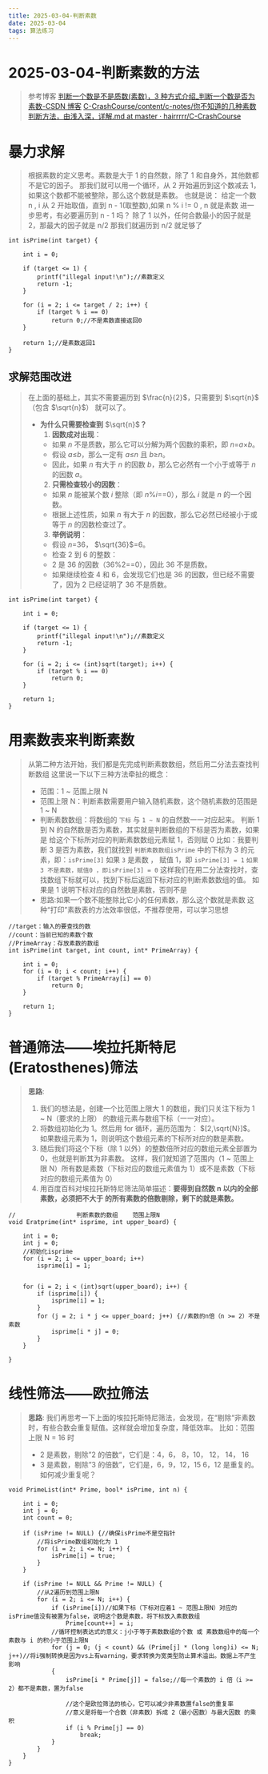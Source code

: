 ```yaml
---
title: 2025-03-04-判断素数
date: 2025-03-04
tags: 算法练习
---
```


# 2025-03-04-判断素数的方法

> 参考博客
> [判断一个数是不是质数(素数)，3 种方式介绍_判断一个数是否为素数-CSDN 博客](https://blog.csdn.net/afei__/article/details/80638460)
> [C-CrashCourse/content/c-notes/你不知道的几种素数判断方法，由浅入深，详解.md at master · hairrrrr/C-CrashCourse](https://github.com/hairrrrr/C-CrashCourse/blob/master/content/c-notes/%E4%BD%A0%E4%B8%8D%E7%9F%A5%E9%81%93%E7%9A%84%E5%87%A0%E7%A7%8D%E7%B4%A0%E6%95%B0%E5%88%A4%E6%96%AD%E6%96%B9%E6%B3%95%EF%BC%8C%E7%94%B1%E6%B5%85%E5%85%A5%E6%B7%B1%EF%BC%8C%E8%AF%A6%E8%A7%A3.md)

# **暴力求解**

> 根据素数的定义思考。素数是大于 1 的自然数，除了 1 和自身外，其他数都不是它的因子。 那我们就可以用一个循环，从 2 开始遍历到这个数减去 1，如果这个数都不能被整除，那么这个数就是素数。 也就是说： 给定一个数 n , i 从 2 开始取值，直到 n - 1(取整数),如果 n % i != 0 , n 就是素数 进一步思考，有必要遍历到 n - 1 吗？ 除了 1 以外，任何合数最小的因子就是 2，那最大的因子就是 n/2 那我们就遍历到 n/2 就足够了

```
int isPrime(int target) {

    int i = 0;

    if (target <= 1) {
        printf("illegal input!\n");//素数定义
        return -1;
    }

    for (i = 2; i <= target / 2; i++) {
        if (target % i == 0)
            return 0;//不是素数直接返回0
    }

    return 1;//是素数返回1
}
```

## 求解范围改进

> 在上面的基础上，其实不需要遍历到 $\frac{n}{2}$，只需要到 $\sqrt{n}$（包含 $\sqrt{n}$） 就可以了。
>
> - **为什么只需要检查到** $\sqrt{n}$**？**
>   1. **因数成对出现**：
>   - 如果 _n_ 不是质数，那么它可以分解为两个因数的乘积，即 _n_=_a_×_b_。
>   - 假设 _a_≤_b_，那么一定有 _a_≤_n_ 且 _b_≥_n_。
>   - 因此，如果 _n_ 有大于 _n_ 的因数 _b_，那么它必然有一个小于或等于 _n_ 的因数 _a_。
>   2. **只需检查较小的因数**：
>   - 如果 _n_ 能被某个数 _i_ 整除（即 _n_%_i_==0），那么 _i_ 就是 _n_ 的一个因数。
>   - 根据上述性质，如果 _n_ 有大于 _n_ 的因数，那么它必然已经被小于或等于 _n_ 的因数检查过了。
>   3. **举例说明**：
>   - 假设 _n_=36， $\sqrt{36}$=6。
>   - 检查 2 到 6 的整数：
>   - 2 是 36 的因数（36%2==0），因此 36 不是质数。
>   - 如果继续检查 4 和 6，会发现它们也是 36 的因数，但已经不需要了，因为 2 已经证明了 36 不是质数。

```
int isPrime(int target) {

    int i = 0;

    if (target <= 1) {
        printf("illegal input!\n");//素数定义
        return -1;
    }

    for (i = 2; i <= (int)sqrt(target); i++) {
        if (target % i == 0)
            return 0;
    }

    return 1;
}
```

# **用素数表来判断素数**

> 从第二种方法开始，我们都是先完成判断素数数组，然后用二分法去查找判断数组
> 这里说一下以下三种方法牵扯的概念：
>
> - 范围：1 ~ 范围上限 N
> - 范围上限 N：判断素数需要用户输入随机素数，这个随机素数的范围是 1 ~ N
> - 判断素数数组：将数组的 `下标` 与 `1 ~ N` 的自然数一一对应起来。 判断 1 到 N 的自然数是否为素数，其实就是判断数组的下标是否为素数，如果是 给这个下标所对应的判断素数数组元素赋 1，否则赋 0 比如：我要判断 3 是否为素数，我们就找到 `判断素数数组isPrime` 中的下标为 3 的元素，即：`isPrime[3]` 如果 `3` 是素数 ， 赋值 1，即 `isPrime[3] = 1` `如果 3 不是素数，赋值0 ，即isPrime[3] = 0` 这样我们在用二分法查找时，查找数组下标就可以，找到下标后返回下标对应的判断素数数组的值。 如果是 1 说明下标对应的自然数是素数，否则不是
> - 思路:如果一个数不能整除比它小的任何素数，那么这个数就是素数 这种“打印”素数表的方法效率很低，不推荐使用，可以学习思想

```
//target：输入的要查找的数
//count：当前已知的素数个数
//PrimeArray：存放素数的数组
int isPrime(int target, int count, int* PrimeArray) {

    int i = 0;
    for (i = 0; i < count; i++) {
        if (target % PrimeArray[i] == 0)
            return 0;
    }

    return 1;
}
```

# **普通筛法——埃拉托斯特尼(Eratosthenes)筛法**

> **思路**:
>
> 1. 我们的想法是，创建一个比范围上限大 1 的数组，我们只关注下标为 1 ~ N（要求的上限） 的数组元素与数组下标（一一对应）。
> 2. 将数组初始化为 1。然后用 for 循环，遍历范围为： $[2,\sqrt{N}]$。如果数组元素为 1，则说明这个数组元素的下标所对应的数是素数。
> 3. 随后我们将这个下标（除 1 以外）的整数倍所对应的数组元素全部置为 0，也就是判断其为非素数。 这样，我们就知道了范围内（1 ~ 范围上限 N）所有数是素数（下标对应的数组元素值为 1）或不是素数（下标对应的数组元素值为 0）
> 4. 用百度百科对埃拉托斯特尼筛法简单描述：**要得到自然数 n 以内的全部素数，必须把不大于 的所有素数的倍数剔除，剩下的就是素数。**

```
//                 判断素数的数组    范围上限N
void Eratprime(int* isprime, int upper_board) {

    int i = 0;
    int j = 0;
    //初始化isprime
    for (i = 2; i <= upper_board; i++)
        isprime[i] = 1;


    for (i = 2; i < (int)sqrt(upper_board); i++) {
        if (isprime[i]) {
            isprime[i] = 1;
        }
        for (j = 2; i * j <= upper_board; j++) {//素数的n倍（n >= 2）不是素数
            isprime[i * j] = 0;
        }
    }

}
```

# **线性筛法——欧拉筛法**

> **思路**: 我们再思考一下上面的埃拉托斯特尼筛法，会发现，在“剔除“非素数时，有些合数会重复赋值。这样就会增加复杂度，降低效率。 比如：范围上限 N = 16 时
>
> - 2 是素数，剔除”2 的倍数“，它们是：4，6， 8，10， 12， 14， 16
> - 3 是素数，剔除”3 的倍数”，它们是，6，9，12，15
>   6，12 是重复的。如何减少重复呢？

```
void PrimeList(int* Prime, bool* isPrime, int n) {

    int i = 0;
    int j = 0;
    int count = 0;

    if (isPrime != NULL) {//确保isPrime不是空指针
        //将isPrime数组初始化为 1
        for (i = 2; i <= N; i++) {
            isPrime[i] = true;
        }
    }

    if (isPrime != NULL && Prime != NULL) {
        //从2遍历到范围上限N
        for (i = 2; i <= N; i++) {
            if (isPrime[i])//如果下标（下标对应着1 ~ 范围上限N）对应的isPrime值没有被置为false，说明这个数是素数，将下标放入素数数组
                Prime[count++] = i;
            //循环控制表达式的意义：j小于等于素数数组的个数 或 素数数组中的每一个素数与 i 的积小于范围上限N
            for (j = 0; (j < count) && (Prime[j] * (long long)i) <= N; j++)//将i强制转换是因为vs上有warning，要求转换为宽类型防止算术溢出。数据上不产生影响
            {
                isPrime[i * Prime[j]] = false;//每一个素数的 i 倍（i >= 2）都不是素数，置为false

                //这个是欧拉筛法的核心，它可以减少非素数置false的重复率
                //意义是将每一个合数（非素数）拆成 2（最小因数）与最大因数 的乘积
                if (i % Prime[j] == 0)
                    break;
            }
        }
    }
}
```
